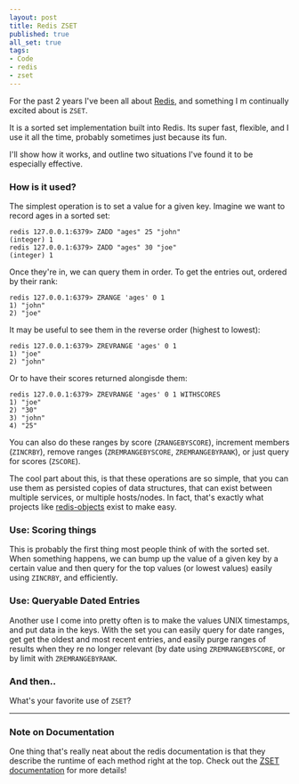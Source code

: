 ```yaml
---
layout: post
title: Redis ZSET
published: true
all_set: true
tags:
- Code
- redis
- zset
---
```


For the past 2 years I've been all about [Redis](http://redis.io/),
and something I m continually excited about is `ZSET`.

It is a sorted set implementation built into Redis. Its super fast, flexible,
and I use it all the time, probably sometimes just because its fun.

I'll show how it works, and outline two situations I've found it to be
especially effective.

### How is it used?

The simplest operation is to set a value for a given key. Imagine we want to
record ages in a sorted set:

```
redis 127.0.0.1:6379> ZADD "ages" 25 "john"
(integer) 1
redis 127.0.0.1:6379> ZADD "ages" 30 "joe"
(integer) 1
```

Once they're in, we can query them in order. To get the entries out, ordered
by their rank:

```
redis 127.0.0.1:6379> ZRANGE 'ages' 0 1
1) "john"
2) "joe"
```

It may be useful to see them in the reverse order (highest to lowest):

```
redis 127.0.0.1:6379> ZREVRANGE 'ages' 0 1
1) "joe"
2) "john"
```

Or to have their scores returned alongisde them:

```
redis 127.0.0.1:6379> ZREVRANGE 'ages' 0 1 WITHSCORES
1) "joe"
2) "30"
3) "john"
4) "25"
```

You can also do these ranges by score (`ZRANGEBYSCORE`), increment
members (`ZINCRBY`), remove ranges (`ZREMRANGEBYSCORE`, `ZREMRANGEBYRANK`), or
just query for scores (`ZSCORE`).

The cool part about this, is that these operations are so simple, that you can
use them as persisted copies of data structures, that can exist between multiple
services, or multiple hosts/nodes. In fact, that's exactly what projects like <a
href="https://github.com/nateware/redis-objects">redis-objects</a> exist to make
easy.

### Use: Scoring things

This is probably the first thing most people think of with the sorted set. When
something happens, we can bump up the value of a given key by a certain value
and then query for the top values (or lowest values) easily using `ZINCRBY`,
and efficiently.

### Use: Queryable Dated Entries

Another use I come into pretty often is to make the values UNIX timestamps, and
put data in the keys. With the set you can easily query for date ranges, get get
the oldest and most recent entries, and easily purge ranges of results when they
re no longer relevant (by date using <code>ZREMRANGEBYSCORE</code>, or by limit
with <code>ZREMRANGEBYRANK</code>.

### And then..

What's your favorite use of <code>ZSET</code>?

---

### Note on Documentation

One thing that's really neat about the redis documentation is that they describe
the runtime of each method right at the top. Check out the <a
href="http://redis.io/commands#sorted_set">ZSET documentation</a> for more
details!
